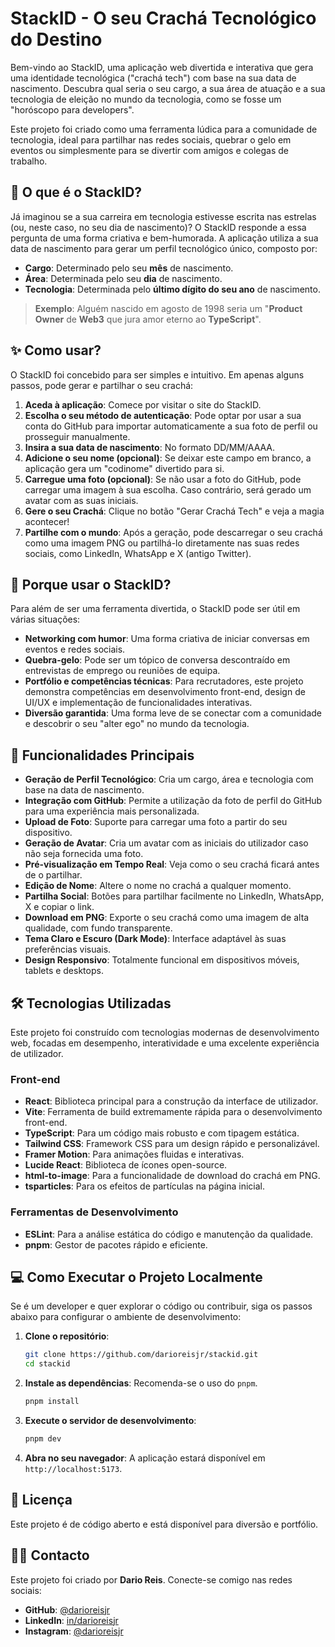 # StackID - O seu Crachá Tecnológico do Destino

Bem-vindo ao StackID, uma aplicação web divertida e interativa que gera uma identidade tecnológica ("crachá tech") com base na sua data de nascimento. Descubra qual seria o seu cargo, a sua área de atuação e a sua tecnologia de eleição no mundo da tecnologia, como se fosse um "horóscopo para developers".

Este projeto foi criado como uma ferramenta lúdica para a comunidade de tecnologia, ideal para partilhar nas redes sociais, quebrar o gelo em eventos ou simplesmente para se divertir com amigos e colegas de trabalho.

## 🚀 O que é o StackID?

Já imaginou se a sua carreira em tecnologia estivesse escrita nas estrelas (ou, neste caso, no seu dia de nascimento)? O StackID responde a essa pergunta de uma forma criativa e bem-humorada. A aplicação utiliza a sua data de nascimento para gerar um perfil tecnológico único, composto por:

  * **Cargo**: Determinado pelo seu **mês** de nascimento.
  * **Área**: Determinada pelo seu **dia** de nascimento.
  * **Tecnologia**: Determinada pelo **último dígito do seu ano** de nascimento.

> **Exemplo**: Alguém nascido em agosto de 1998 seria um "**Product Owner** de **Web3** que jura amor eterno ao **TypeScript**".

## ✨ Como usar?

O StackID foi concebido para ser simples e intuitivo. Em apenas alguns passos, pode gerar e partilhar o seu crachá:

1.  **Aceda à aplicação**: Comece por visitar o site do StackID.
2.  **Escolha o seu método de autenticação**: Pode optar por usar a sua conta do GitHub para importar automaticamente a sua foto de perfil ou prosseguir manualmente.
3.  **Insira a sua data de nascimento**: No formato DD/MM/AAAA.
4.  **Adicione o seu nome (opcional)**: Se deixar este campo em branco, a aplicação gera um "codinome" divertido para si.
5.  **Carregue uma foto (opcional)**: Se não usar a foto do GitHub, pode carregar uma imagem à sua escolha. Caso contrário, será gerado um avatar com as suas iniciais.
6.  **Gere o seu Crachá**: Clique no botão "Gerar Crachá Tech" e veja a magia acontecer\!
7.  **Partilhe com o mundo**: Após a geração, pode descarregar o seu crachá como uma imagem PNG ou partilhá-lo diretamente nas suas redes sociais, como LinkedIn, WhatsApp e X (antigo Twitter).

## 🤔 Porque usar o StackID?

Para além de ser uma ferramenta divertida, o StackID pode ser útil em várias situações:

  * **Networking com humor**: Uma forma criativa de iniciar conversas em eventos e redes sociais.
  * **Quebra-gelo**: Pode ser um tópico de conversa descontraído em entrevistas de emprego ou reuniões de equipa.
  * **Portfólio e competências técnicas**: Para recrutadores, este projeto demonstra competências em desenvolvimento front-end, design de UI/UX e implementação de funcionalidades interativas.
  * **Diversão garantida**: Uma forma leve de se conectar com a comunidade e descobrir o seu "alter ego" no mundo da tecnologia.

## 🌟 Funcionalidades Principais

  * **Geração de Perfil Tecnológico**: Cria um cargo, área e tecnologia com base na data de nascimento.
  * **Integração com GitHub**: Permite a utilização da foto de perfil do GitHub para uma experiência mais personalizada.
  * **Upload de Foto**: Suporte para carregar uma foto a partir do seu dispositivo.
  * **Geração de Avatar**: Cria um avatar com as iniciais do utilizador caso não seja fornecida uma foto.
  * **Pré-visualização em Tempo Real**: Veja como o seu crachá ficará antes de o partilhar.
  * **Edição de Nome**: Altere o nome no crachá a qualquer momento.
  * **Partilha Social**: Botões para partilhar facilmente no LinkedIn, WhatsApp, X e copiar o link.
  * **Download em PNG**: Exporte o seu crachá como uma imagem de alta qualidade, com fundo transparente.
  * **Tema Claro e Escuro (Dark Mode)**: Interface adaptável às suas preferências visuais.
  * **Design Responsivo**: Totalmente funcional em dispositivos móveis, tablets e desktops.

## 🛠️ Tecnologias Utilizadas

Este projeto foi construído com tecnologias modernas de desenvolvimento web, focadas em desempenho, interatividade e uma excelente experiência de utilizador.

### Front-end

  * **React**: Biblioteca principal para a construção da interface de utilizador.
  * **Vite**: Ferramenta de build extremamente rápida para o desenvolvimento front-end.
  * **TypeScript**: Para um código mais robusto e com tipagem estática.
  * **Tailwind CSS**: Framework CSS para um design rápido e personalizável.
  * **Framer Motion**: Para animações fluidas e interativas.
  * **Lucide React**: Biblioteca de ícones open-source.
  * **html-to-image**: Para a funcionalidade de download do crachá em PNG.
  * **tsparticles**: Para os efeitos de partículas na página inicial.

### Ferramentas de Desenvolvimento

  * **ESLint**: Para a análise estática do código e manutenção da qualidade.
  * **pnpm**: Gestor de pacotes rápido e eficiente.

## 💻 Como Executar o Projeto Localmente

Se é um developer e quer explorar o código ou contribuir, siga os passos abaixo para configurar o ambiente de desenvolvimento:

1.  **Clone o repositório**:

    ```bash
    git clone https://github.com/darioreisjr/stackid.git
    cd stackid
    ```

2.  **Instale as dependências**:
    Recomenda-se o uso do `pnpm`.

    ```bash
    pnpm install
    ```

3.  **Execute o servidor de desenvolvimento**:

    ```bash
    pnpm dev
    ```

4.  **Abra no seu navegador**:
    A aplicação estará disponível em `http://localhost:5173`.

## 📄 Licença

Este projeto é de código aberto e está disponível para diversão e portfólio.

## 👨‍💻 Contacto

Este projeto foi criado por **Dario Reis**. Conecte-se comigo nas redes sociais:

  * **GitHub**: [@darioreisjr](https://github.com/darioreisjr)
  * **LinkedIn**: [in/darioreisjr](https://www.linkedin.com/in/darioreisjr/)
  * **Instagram**: [@darioreisjr](https://www.instagram.com/darioreisjr)
